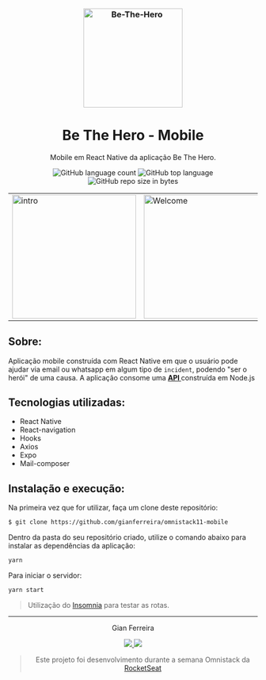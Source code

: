 <h3 align="center">
  <img alt="Be-The-Hero" src="https://github.com/gianferreira/omnistack11-mobile/blob/master/readme-logo.png" width="200px"/>
</h3>

<h1 align="center">
  Be The Hero - Mobile
</h1>

<p align="center">Mobile em React Native da aplicação Be The Hero.</p>

<p align="center">
  <img alt="GitHub language count" src="https://img.shields.io/github/languages/count/gianferreira/omnistack11-mobile">
  <img alt="GitHub top language" src="https://img.shields.io/github/languages/top/gianferreira/omnistack11-mobile">
  <img alt="GitHub repo size in bytes" src="https://img.shields.io/github/repo-size/gianferreira/omnistack11-mobile">
</p>

<table>
  <tr>
    <td>
      <img alt="intro" src="https://github.com/gianferreira/omnistack11-mobile/blob/master/readme-mobile-intro.png" width="250px"/>
    </td>
    <td>
      <img alt="Welcome" src="https://github.com/gianferreira/omnistack11-mobile/blob/master/readme-mobile-welcome.png" width="250px"/>
    </td>    
    <td>
      <img alt="Incident" src="https://github.com/gianferreira/omnistack11-mobile/blob/master/readme-mobile-incident.png" width="250px"/>    
    </td>    
    <td>
      <img alt="Email" src="https://github.com/gianferreira/omnistack11-mobile/blob/master/readme-mobile-email.png" width="250px"/>
    </td>
  </tr>
</table>

## Sobre:

Aplicação mobile construída com React Native em que o usuário pode ajudar via email ou whatsapp em algum tipo de `incident`, podendo "ser o herói" de uma causa. A aplicação consome uma <a href="https://github.com/gianferreira/omnistack11-backend"><b> API </b></a> construída em Node.js

## Tecnologias utilizadas:

- React Native
- React-navigation
- Hooks
- Axios
- Expo
- Mail-composer

## Instalação e execução:

Na primeira vez que for utilizar, faça um clone deste repositório:

```bash
$ git clone https://github.com/gianferreira/omnistack11-mobile
```

Dentro da pasta do seu repositório criado, utilize o comando abaixo para instalar as dependências da aplicação:

```bash
yarn
```

Para iniciar o servidor:

```bash
yarn start
```

> Utilização do [Insomnia](https://insomnia.rest/download/) para testar as rotas.

---

<p align="center"> Gian Ferreira </p>
<p align="center">
  <a alt="Gian Ferreira" href="https://www.linkedin.com/in/gian-ferreira-7750a9179/">
    <img src="https://img.shields.io/badge/LinkedIn-Gian_Ferreira-7750a9179?logo=linkedin"/>
  </a>
  <a alt="Gian Ferreira" href="https://github.com/gianferreira">
    <img src="https://img.shields.io/badge/Gian_Ferreira-GitHub-000?logo=github"/>
  </a>
</p>

<blockquote align="center">
  Este projeto foi desenvolvimento durante a semana Omnistack da 
    <a href="https://rocketseat.com.br/">
      RocketSeat
    </a>
</blockquote>